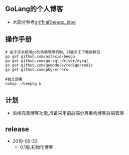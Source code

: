 ## GoLang的个人博客
* 大部分参考[griffin的beego_blog](https://github.com/griffin702/beego_blog)

## 操作手册
```
# 由于还未使用go的依赖管理机制，只能手工下载依赖包
go get github.com/astaxie/beego
go get github.com/go-sql-driver/mysql
go get github.com/gomodule/redigo/redis
go get github.com/pkg/errors

#独立部署
nohup ./beepkg &
```

## 计划
* 后续完善博客功能,准备采用前后端分离重构博客后端管理


## release
* 2019-06-23
    * 0.1版,初始化博客